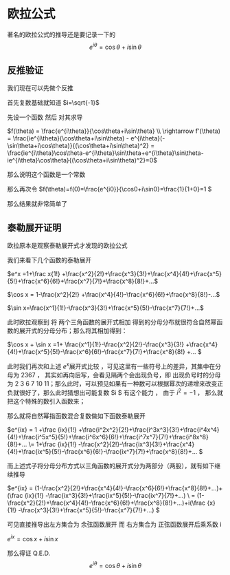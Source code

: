 # 欧拉公式



著名的欧拉公式的推导还是要记录一下的
$$
e^{i\theta}=\cos\theta+i\sin\theta
$$


## 反推验证

我们现在可以先做个反推

首先复数基础就知道  $i=\sqrt{-1}$

先设一个函数  然后 对其求导

$f(\theta) = \frac{e^{i\theta}}{\cos\theta+i\sin\theta} 
\\ \rightarrow 
f'(\theta) = \frac{ie^{i\theta}(\cos\theta+i\sin\theta) - e^{i\theta}(-\sin\theta+i\cos\theta)}{(\cos\theta+i\sin\theta)^2} = 
\frac{ie^{i\theta}\cos\theta-e^{i\theta}\sin\theta+e^{i\theta}\sin\theta-ie^{i\theta}\cos\theta}{(\cos\theta+i\sin\theta)^2}=0$

那么说明这个函数是一个常数

那么再次令  $f(\theta)=f(0)=\frac{e^{i0}}{\cos0+i\sin0}=\frac{1}{1+0}=1 $

那么结果就非常简单了

## 泰勒展开证明

欧拉原本是观察泰勒展开式才发现的欧拉公式

我们来看下几个函数的泰勒展开

$e^x =1+\frac x{1!} +\frac{x^2}{2!}+\frac{x^3}{3!}+\frac{x^4}{4!}+\frac{x^5}{5!}+\frac{x^6}{6!}+\frac{x^7}{7!}+\frac{x^8}{8!}+...$

$\cos x = 1-\frac{x^2}{2!} +\frac{x^4}{4!}-\frac{x^6}{6!}+\frac{x^8}{8!}-...$

$\sin x=\frac{x^1}{1!}-\frac{x^3}{3!}+\frac{x^5}{5!}-\frac{x^7}{7!}+...$

此时欧拉观察到  将 两个三角函数的展开式相加 得到的分母分布就很符合自然幂函数的展开式的分母分布；那么将其相加得到：

$\cos x + \sin x =1+ \frac{x^1}{1!}-\frac{x^2}{2!}-\frac{x^3}{3!} +\frac{x^4}{4!}+\frac{x^5}{5!}-\frac{x^6}{6!}-\frac{x^7}{7!}+\frac{x^8}{8!} +... $

此时我们再次和上述 $e^x$展开式比较 ，可见这里有一些符号上的差异，其集中在分母为  2367 ， 其实如再向后写，会看见隔两个会出现负号，即 出现负号时的分母为 2 3 6 7 10 11；那么此时，可以预见如果有一种数可以根据幂次的递增来改变正负就很好了，那么此时猜想出可能复数  $i $  有这个能力  ， 由于  $i^2=-1$ ， 那么就把这个特殊的数引入函数来；

那么就将自然幂指函数混合复数做如下函数泰勒展开

$e^{ix} = 1 +\frac {ix}{1!} +\frac{i^2x^2}{2!}+\frac{i^3x^3}{3!}+\frac{i^4x^4}{4!}+\frac{i^5x^5}{5!}+\frac{i^6x^6}{6!}+\frac{i^7x^7}{7!}+\frac{i^8x^8}{8!}+... \\=
1+\frac {ix}{1!} -\frac{x^2}{2!}-\frac{ix^3}{3!}+\frac{x^4}{4!}+\frac{ix^5}{5!}-\frac{x^6}{6!}-\frac{ix^7}{7!}+\frac{x^8}{8!}+... $

而上述式子将分母分布方式以三角函数的展开式分为两部分（两股），就有如下继续推导

$e^{ix} = (1-\frac{x^2}{2!}+\frac{x^4}{4!}-\frac{x^6}{6!}+\frac{x^8}{8!}+...)+(\frac {ix}{1!} -\frac{ix^3}{3!}+\frac{ix^5}{5!}-\frac{ix^7}{7!}+...) \\
= (1-\frac{x^2}{2!}+\frac{x^4}{4!}-\frac{x^6}{6!}+\frac{x^8}{8!}+...)+i(\frac {x}{1!} -\frac{x^3}{3!}+\frac{x^5}{5!}-\frac{x^7}{7!}+...) $ 

可见直接推导出左方集合为 余弦函数展开  而 右方集合为 正弦函数展开后乘系数 i 

$e^{ix}=\cos x+i\sin x$

那么得证 Q.E.D.
$$
e^{i\theta}=\cos\theta+i\sin\theta
$$
















